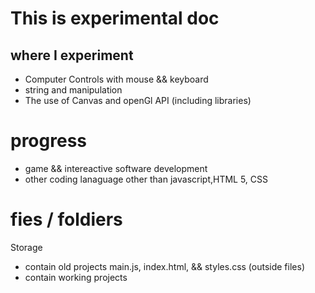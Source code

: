 # This is experimental doc

## where I experiment
 - Computer Controls with mouse && keyboard
 - string and manipulation
 - The use of Canvas and openGl API (including libraries)

# progress
 - game && intereactive software development
 - other coding lanaguage other than javascript,HTML 5, CSS

# fies / foldiers
 Storage
 - contain old projects
 main.js, index.html, && styles.css (outside files)
 - contain working projects
